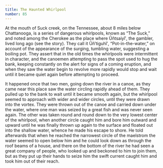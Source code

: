 ```yaml
---
title: The Haunted Whirlpool
number: 85
---
```

At the mouth of Suck creek, on the Tennessee, about 8 miles below Chattanooga, is a series of dangerous whirlpools, known as “The Suck,” and noted among the Cherokee as the place where Ûñtsaiyĭ′, the gambler, lived long ago (see the story). They call it Ûñ′tiguhĭ′, “Pot-in-the-water,” on account of the appearance of the surging, tumbling water, suggesting a boiling pot. They assert that in the old times the whirlpools were intermittent in character, and the canoemen attempting to pass the spot used to hug the bank, keeping constantly on the alert for signs of a coming eruption, and when they saw the water begin to revolve more rapidly would stop and wait until it became quiet again before attempting to proceed.

It happened once that two men, going down the river in a canoe, as they came near this place saw the water circling rapidly ahead of them. They pulled up to the bank to wait until it became smooth again, but the whirlpool seemed to approach with wider and wider circles, until they were drawn into the vortex. They were thrown out of the canoe and carried down under the water, where one man was seized by a great fish and was never seen again. The other was taken round and round down to the very lowest center of the whirlpool, when another circle caught him and bore him outward and upward until he was finally thrown up again to the surface and floated out into the shallow water, whence he made his escape to shore. He told afterwards that when he reached the narrowest circle of the maelstrom the water seemed to open below him and he could look down as through the roof beams of a house, and there on the bottom of the river he had seen a great company of people, who looked up and beckoned to him to join them, but as they put up their hands to seize him the swift current caught him and took him out of their reach.

